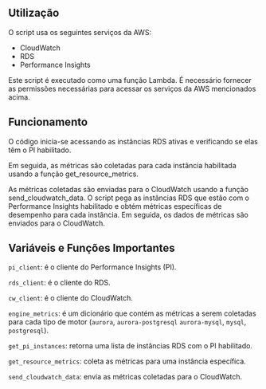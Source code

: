 ## Utilização

O script usa os seguintes serviços da AWS:
- CloudWatch
- RDS
- Performance Insights

Este script é executado como uma função Lambda. É necessário fornecer as permissões necessárias para acessar os serviços da AWS mencionados acima.


## Funcionamento

O código inicia-se acessando as instâncias RDS ativas e verificando se elas têm o PI habilitado.

Em seguida, as métricas são coletadas para cada instância habilitada usando a função get_resource_metrics.

As métricas coletadas são enviadas para o CloudWatch usando a função send_cloudwatch_data.
O script pega as instâncias RDS que estão com o Performance Insights habilitado e obtém métricas específicas de desempenho para cada instância. Em seguida, os dados de métricas são enviados para o CloudWatch.


## Variáveis e Funções Importantes

`pi_client`: é o cliente do Performance Insights (PI).

`rds_client`: é o cliente do RDS.

`cw_client`: é o cliente do CloudWatch.

`engine_metrics`: é um dicionário que contém as métricas a serem coletadas para cada tipo de motor (`aurora`, `aurora-postgresql` `aurora-mysql`, `mysql`, `postgresql`).

`get_pi_instances`: retorna uma lista de instâncias RDS com o PI habilitado.

`get_resource_metrics`: coleta as métricas para uma instância específica.

`send_cloudwatch_data`: envia as métricas coletadas para o CloudWatch.